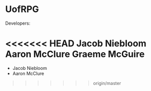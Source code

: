 UofRPG
======

Developers:

<<<<<<< HEAD
Jacob Niebloom
Aaron McClure
Graeme McGuire
=======
* Jacob Niebloom
* Aaron McClure
>>>>>>> origin/master

